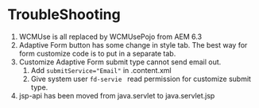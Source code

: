 # TroubleShooting

1. WCMUse is all replaced by WCMUsePojo from AEM 6.3
2. Adaptive Form button has some change in style tab. The best way for form customize code is to put in a separate tab.
3. Customize Adaptive Form submit type cannot send email out. 
   1. Add `submitService="Email"`  in .content.xml
   2. Give system user `fd-servie ` read permission for customize submit type.
4. jsp-api has been moved from java.servlet to java.servlet.jsp